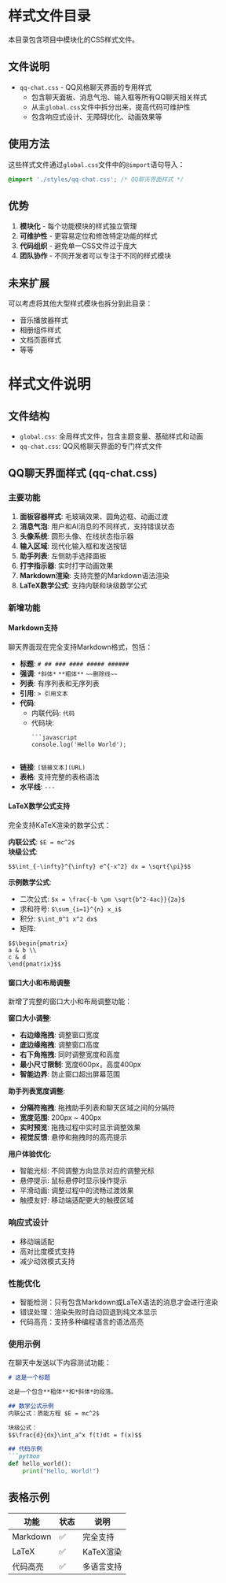 # 样式文件目录

本目录包含项目中模块化的CSS样式文件。

## 文件说明

- `qq-chat.css` - QQ风格聊天界面的专用样式
  - 包含聊天面板、消息气泡、输入框等所有QQ聊天相关样式
  - 从主`global.css`文件中拆分出来，提高代码可维护性
  - 包含响应式设计、无障碍优化、动画效果等

## 使用方法

这些样式文件通过`global.css`文件中的`@import`语句导入：

```css
@import './styles/qq-chat.css'; /* QQ聊天界面样式 */
```

## 优势

1. **模块化** - 每个功能模块的样式独立管理
2. **可维护性** - 更容易定位和修改特定功能的样式
3. **代码组织** - 避免单一CSS文件过于庞大
4. **团队协作** - 不同开发者可以专注于不同的样式模块

## 未来扩展

可以考虑将其他大型样式模块也拆分到此目录：
- 音乐播放器样式
- 相册组件样式  
- 文档页面样式
- 等等 

# 样式文件说明

## 文件结构

- `global.css`: 全局样式文件，包含主题变量、基础样式和动画
- `qq-chat.css`: QQ风格聊天界面的专门样式文件

## QQ聊天界面样式 (qq-chat.css)

### 主要功能
1. **面板容器样式**: 毛玻璃效果、圆角边框、动画过渡
2. **消息气泡**: 用户和AI消息的不同样式，支持错误状态
3. **头像系统**: 圆形头像、在线状态指示器
4. **输入区域**: 现代化输入框和发送按钮
5. **助手列表**: 左侧助手选择面板
6. **打字指示器**: 实时打字动画效果
7. **Markdown渲染**: 支持完整的Markdown语法渲染
8. **LaTeX数学公式**: 支持内联和块级数学公式

### 新增功能

#### Markdown支持
聊天界面现在完全支持Markdown格式，包括：
- **标题**: `# ## ### #### ##### ######`
- **强调**: `*斜体*` `**粗体**` `~~删除线~~`
- **列表**: 有序列表和无序列表
- **引用**: `> 引用文本`
- **代码**: 
  - 内联代码: `代码`
  - 代码块: 
    ```
    ```javascript
    console.log('Hello World');
    ```
    ```
- **链接**: `[链接文本](URL)`
- **表格**: 支持完整的表格语法
- **水平线**: `---`

#### LaTeX数学公式支持
完全支持KaTeX渲染的数学公式：

**内联公式**: `$E = mc^2$`  
**块级公式**: 
```
$$\int_{-\infty}^{\infty} e^{-x^2} dx = \sqrt{\pi}$$
```

**示例数学公式**:
- 二次公式: `$x = \frac{-b \pm \sqrt{b^2-4ac}}{2a}$`
- 求和符号: `$\sum_{i=1}^{n} x_i$`
- 积分: `$\int_0^1 x^2 dx$`
- 矩阵: 
```
$$\begin{pmatrix}
a & b \\
c & d
\end{pmatrix}$$
```

#### 窗口大小和布局调整
新增了完整的窗口大小和布局调整功能：

**窗口大小调整**:
- **右边缘拖拽**: 调整窗口宽度
- **底边缘拖拽**: 调整窗口高度  
- **右下角拖拽**: 同时调整宽度和高度
- **最小尺寸限制**: 宽度600px，高度400px
- **智能边界**: 防止窗口超出屏幕范围

**助手列表宽度调整**:
- **分隔符拖拽**: 拖拽助手列表和聊天区域之间的分隔符
- **宽度范围**: 200px ~ 400px
- **实时预览**: 拖拽过程中实时显示调整效果
- **视觉反馈**: 悬停和拖拽时的高亮提示

**用户体验优化**:
- 智能光标: 不同调整方向显示对应的调整光标
- 悬停提示: 鼠标悬停时显示操作提示
- 平滑动画: 调整过程中的流畅过渡效果
- 触摸友好: 移动端适配更大的触摸区域

### 响应式设计
- 移动端适配
- 高对比度模式支持
- 减少动效模式支持

### 性能优化
- 智能检测：只有包含Markdown或LaTeX语法的消息才会进行渲染
- 错误处理：渲染失败时自动回退到纯文本显示
- 代码高亮：支持多种编程语言的语法高亮

### 使用示例

在聊天中发送以下内容测试功能：

```markdown
# 这是一个标题

这是一个包含**粗体**和*斜体*的段落。

## 数学公式示例
内联公式：质能方程 $E = mc^2$

块级公式：
$$\frac{d}{dx}\int_a^x f(t)dt = f(x)$$

## 代码示例
```python
def hello_world():
    print("Hello, World!")
```

## 表格示例
| 功能 | 状态 | 说明 |
|------|------|------|
| Markdown | ✅ | 完全支持 |
| LaTeX | ✅ | KaTeX渲染 |
| 代码高亮 | ✅ | 多语言支持 |
``` 